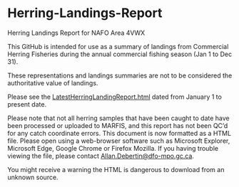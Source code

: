 # Herring-Landings-Report
Herring Landings Report for NAFO Area 4VWX 

This GitHub is intended for use as a summary of landings from Commercial Herring Fisheries during the annual commercial fishing season (Jan 1 to Dec 31).

These representations and landings summaries are not to be considered the authoritative value of landings.

Please see the [LatestHerringLandingReport.html](https://github.com/AllanDebertin/Herring-Landings-Report/blob/main/LatestHerringLandingReport.html) dated from January 1 to present date.

Please note that not all herring samples that have been caught to date have been processed or uploaded to MARFIS, and this report has not been QC’d for any catch coordinate errors. This document is now formatted as a HTML file. Please open using a web-browser software such as Microsoft Explorer, Microsoft Edge, Google Chrome or Firefox Mozilla. If you having trouble viewing the file, please contact Allan.Debertin@dfo-mpo.gc.ca.  

You might receive a warning the HTML is dangerous to download from an unknown source.


